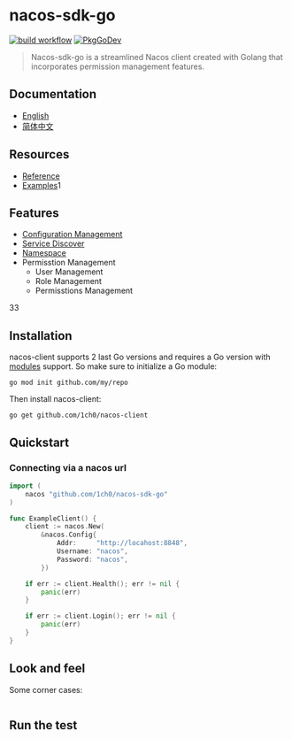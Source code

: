 # nacos-sdk-go
[![build workflow](https://github.com/1ch0/nacos-client/actions/workflows/badge.yml/badge.svg)](https://github.com/1ch0/nacos-client/actions)
[![PkgGoDev](https://pkg.go.dev/badge/github.com/1ch0/nacos-client)](https://pkg.go.dev/github.com/1ch0/nacos-client?tab=doc)

> Nacos-sdk-go is a streamlined Nacos client created with Golang that incorporates permission management features.

## Documentation

- [English](./README.md)
- [简体中文](./README_zh.md)

## Resources

- [Reference](https://pkg.go.dev/github.com/1ch0/nacos-client)
- [Examples](https://pkg.go.dev/github.com/1ch0/nacos-client#pkg-examples)1

## Features

- [Configuration Management](https://nacos.io/en-us/docs/open-api.html)
- [Service Discover](https://nacos.io/en-us/docs/open-api.html)
- [Namespace](https://nacos.io/en-us/docs/open-api.html)
- Permisstion Management
  - User Management
  - Role Management
  - Permisstions Management

33
## Installation

nacos-client supports 2 last Go versions and requires a Go version with [modules](https://github.com/golang/go/wiki/Modules) support. So make sure to initialize a Go module:

```shell
go mod init github.com/my/repo
```

Then install nacos-client:

```shell
go get github.com/1ch0/nacos-client
```

## Quickstart

### Connecting via a nacos url

```go
import (
	nacos "github.com/1ch0/nacos-sdk-go"
)

func ExampleClient() {
	client := nacos.New(
		&nacos.Config{
			Addr:     "http://locahost:8848",
			Username: "nacos",
			Password: "nacos",
		})

	if err := client.Health(); err != nil {
		panic(err)
	}

	if err := client.Login(); err != nil {
		panic(err)
	}
}
```

## Look and feel

Some corner cases:

```go

```

## Run the test

